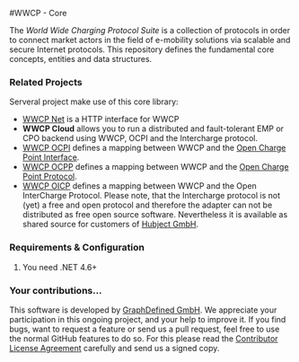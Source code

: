 #WWCP - Core

The *World Wide Charging Protocol Suite* is a collection of protocols in order to
connect market actors in the field of e-mobility solutions via scalable and secure
Internet protocols. This repository defines the fundamental core concepts, entities
and data structures.

### Related Projects

Serveral project make use of this core library:
 - [WWCP Net](https://github.com/OpenChargingCloud/WWCP_Net) is a HTTP interface for WWCP
 - **WWCP Cloud** allows you to run a distributed and fault-tolerant EMP or CPO backend using WWCP, OCPI and the Intercharge protocol.
 - [WWCP OCPI](https://github.com/OpenChargingCloud/WWCP_OCPI) defines a mapping between WWCP and the [Open Charge Point Interface](https://github.com/ocpi/ocpi).
 - [WWCP OCPP](https://github.com/OpenChargingCloud/WWCP_OCPP) defines a mapping between WWCP and the [Open Charge Point Protocol](http://www.openchargealliance.org).
 - [WWCP OICP](https://github.com/OpenChargingCloud/WWCP_OICP) defines a mapping between WWCP and the Open InterCharge Protocol. Please note, that the Intercharge protocol is not (yet) a free and open protocol and therefore the adapter can not be distributed as free open source software. Nevertheless it is available as shared source for customers of [Hubject GmbH](http://www.hubject.com).


### Requirements & Configuration

1. You need .NET 4.6+


### Your contributions...

This software is developed by [GraphDefined GmbH](http://www.graphdefined.com).
We appreciate your participation in this ongoing project, and your help to improve it.
If you find bugs, want to request a feature or send us a pull request, feel free to
use the normal GitHub features to do so. For this please read the
[Contributor License Agreement](Contributor%20License%20Agreement.txt)
carefully and send us a signed copy.
